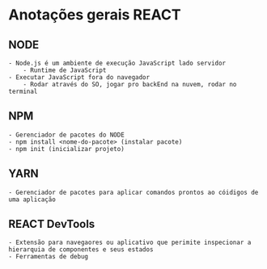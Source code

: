 # Anotações gerais REACT

## NODE
    - Node.js é um ambiente de execução JavaScript lado servidor
        - Runtime de JavaScript
    - Executar JavaScript fora do navegador
        - Rodar através do SO, jogar pro backEnd na nuvem, rodar no terminal

## NPM
    - Gerenciador de pacotes do NODE
    - npm install <nome-do-pacote> (instalar pacote)
    - npm init (inicializar projeto)

## YARN 
    - Gerenciador de pacotes para aplicar comandos prontos ao cóidigos de uma aplicação

## REACT DevTools
    - Extensão para navegaores ou aplicativo que perimite inspecionar a hierarquia de componentes e seus estados
    - Ferramentas de debug